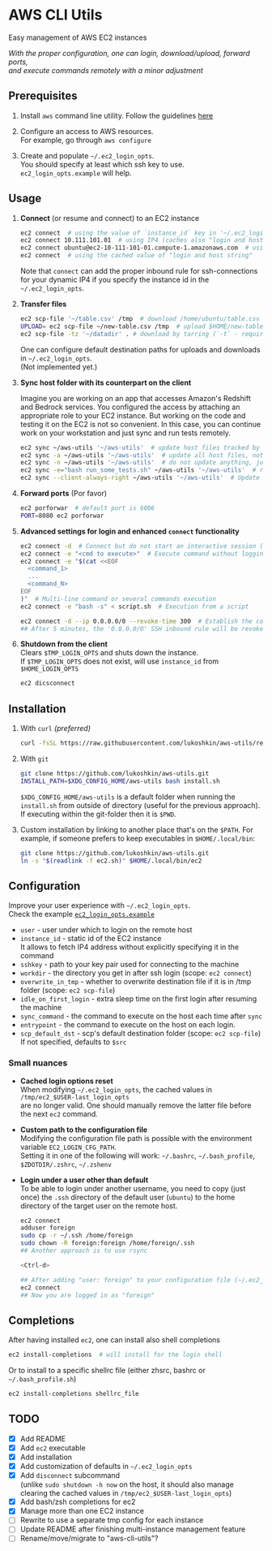 # AWS CLI Utils

Easy management of AWS EC2 instances

_With the proper configuration, one can login, download/upload, forward ports,  
and execute commands remotely with a minor adjustment_

## Prerequisites

1. Install `aws` command line utility. Follow the guidelines [
   here](https://docs.aws.amazon.com/cli/latest/userguide/getting-started-install.html#getting-started-install-instructions)
1. Configure an access to AWS resources.  
   For example, go through `aws configure`

1. Create and populate `~/.ec2_login_opts`.  
   You should specify at least which ssh key to use.  
   `ec2_login_opts.example` will help.

## Usage

1. **Connect** (or resume and connect) to an EC2 instance

   ```bash
   ec2 connect  # using the value of `instance_id` key in '~/.ec2_login_opts'
   ec2 connect 10.111.101.01  # using IP4 (caches also "login and host string" to '/tmp/ec2_$USER-last_login_opts')
   ec2 connect ubuntu@ec2-10-111-101-01.compute-1.amazonaws.com  # using "login and host string"
   ec2 connect  # using the cached value of "login and host string"
   ```

   Note that `connect` can add the proper inbound rule for ssh-connections for
   your dynamic IP4 if you specify the instance id in the `~/.ec2_login_opts`.

2. **Transfer files**

   ```bash
   ec2 scp-file '~/table.csv' /tmp  # download /home/ubuntu/table.csv from the host
   UPLOAD= ec2 scp-file ~/new-table.csv /tmp  # upload $HOME/new-table.csv to host's /tmp
   ec2 scp-file -tz '~/datadir' . # download by tarring (`-t` - required for a folder) and compressing (`-z`) the folder
   ```

   One can configure default destination paths for uploads and downloads in `~/.ec2_login_opts`.  
   (Not implemented yet.)

3. **Sync host folder with its counterpart on the client**

   Imagine you are working on an app that accesses Amazon's Redshift and
   Bedrock services. You configured the access by attaching an appropriate role
   to your EC2 instance. But working on the code and testing it on the EC2 is
   not so convenient. In this case, you can continue work on your workstation
   and just sync and run tests remotely.

   ```bash
   ec2 sync ~/aws-utils '~/aws-utils'  # update host files tracked by git with respective new ones on the client
   ec2 sync -a ~/aws-utils '~/aws-utils'  # update all host files, not just those tracked by git
   ec2 sync -n ~/aws-utils '~/aws-utils'  # do not update anything, just print what will be updated
   ec2 sync -e="bash run_some_tests.sh" ~/aws-utils '~/aws-utils'  # run a command after sync
   ec2 sync --client-always-right ~/aws-utils '~/aws-utils'  # Update with client files even if they are older
   ```

4. **Forward ports** (Por favor)

   ```bash
   ec2 porforwar  # default port is 6006
   PORT=8080 ec2 porforwar
   ```

5. **Advanced settings for login and enhanced `connect` functionality**

   ```bash
   ec2 connect -d  # Connect but do not start an interactive session (useful to run other commands: scp-file, sync, ...)
   ec2 connect -e "<cmd to execute>"  # Execute command without logging in
   ec2 connect -e "$(cat <<EOF
     <command_1>
     ...
     <command_N>
   EOF
   )"  # Multi-line command or several commands execution
   ec2 connect -e "bash -s" < script.sh  # Execution from a script

   ec2 connect -d --ip 0.0.0.0/0 --revoke-time 300  # Establish the connection with SSH inbound rule set for any IP for 5 minutes
   ## After 5 minutes, the '0.0.0.0/0' SSH inbound rule will be revoked.
   ```

6. **Shutdown from the client**  
   Clears `$TMP_LOGIN_OPTS` and shuts down the instance.  
   If `$TMP_LOGIN_OPTS` does not exist, will use `instance_id` from `$HOME_LOGIN_OPTS`

   ```bash
   ec2 dicsconnect
   ```

## Installation

1. With `curl` _(preferred)_

   ```bash
   curl -fsSL https://raw.githubusercontent.com/lukoshkin/aws-utils/refs/heads/master/install.sh | bash
   ```

2. With `git`

   ```bash
   git clone https://github.com/lukoshkin/aws-utils.git
   INSTALL_PATH=$XDG_CONFIG_HOME/aws-utils bash install.sh
   ```

   `$XDG_CONFIG_HOME/aws-utils` is a default folder when running the
   `install.sh` from outside of directory (useful for the previous approach).
   If executing within the git-folder then it is `$PWD`.

3. Custom installation by linking to another place that's on the `$PATH`.
   For example, if someone prefers to keep executables in `$HOME/.local/bin`:

   ```bash
   git clone https://github.com/lukoshkin/aws-utils.git
   ln -s "$(readlink -f ec2.sh)" $HOME/.local/bin/ec2
   ```

## Configuration

Improve your user experience with `~/.ec2_login_opts`.  
Check the example [`ec2_login_opts.example`](./ec2_login_opts.example)

- `user` - user under which to login on the remote host
- `instance_id` - static id of the EC2 instance  
   It allows to fetch IP4 address without explicitly specifying it in the command
- `sshkey` - path to your key pair used for connecting to the machine
- `workdir` - the directory you get in after ssh login (scope: `ec2 connect`)
- `overwrite_in_tmp` - whether to overwrite destination file if it is in /tmp folder (scope: `ec2 scp-file`)
- `idle_on_first_login` - extra sleep time on the first login after resuming the machine
- `sync_command` - the command to execute on the host each time after `sync`
- `entrypoint` - the command to execute on the host on each login.
- `scp_default_dst` - scp's default destination folder (scope: `ec2 scp-file`)  
   If not specified, defaults to `$src`

### Small nuances

- **Cached login options reset**  
  When modifying `~/.ec2_login_opts`, the cached values in `/tmp/ec2_$USER-last_login_opts`  
  are no longer valid. One should manually remove the latter file before the next `ec2` command.

- **Custom path to the configuration file**  
  Modifying the configuration file path is possible with the environment variable `EC2_LOGIN_CFG_PATH`.  
  Setting it in one of the following will work:
  `~/.bashrc`, `~/.bash_profile`, `$ZDOTDIR/.zshrc`, `~/.zshenv`

- **Login under a user other than default**  
  To be able to login under another username, you need to copy (just once) the
  `.ssh` directory of the default user (`ubuntu`) to the home directory of the
  target user on the remote host.

  ```bash
  ec2 connect
  adduser foreign
  sudo cp -r ~/.ssh /home/foreign
  sudo chown -R foreign:foreign /home/foreign/.ssh
  ## Another approach is to use rsync

  <Ctrl-d>

  ## After adding "user: foreign" to your configuration file (~/.ec2_login_opts)
  ec2 connect
  ## Now you are logged in as "foreign"
  ```

## Completions

After having installed `ec2`, one can install also shell completions

```bash
ec2 install-completions  # will install for the login shell
```

Or to install to a specific shellrc file (either zhsrc, bashrc or `~/.bash_profile.sh`)

```bash
ec2 install-completions shellrc_file
```

## TODO

- [x] Add README
- [x] Add `ec2` executable
- [x] Add installation
- [x] Add customization of defaults in `~/.ec2_login_opts`
- [x] Add `disconnect` subcommand  
       (unlike `sudo shutdown -h now` on the host, it should also manage  
       clearing the cached values in `/tmp/ec2_$USER-last_login_opts`)
- [x] Add bash/zsh completions for ec2
- [x] Manage more than one EC2 instance
- [ ] Rewrite to use a separate tmp config for each instance
- [ ] Update README after finishing multi-instance management feature
- [ ] Rename/move/migrate to "aws-cli-utils"?

